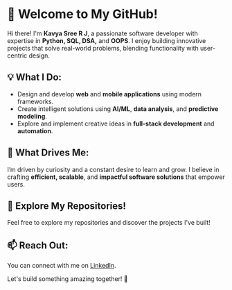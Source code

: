 # 🌟 Welcome to My GitHub!

Hi there! I'm **Kavya Sree R J**, a passionate software developer with expertise in **Python, SQL, DSA,** and **OOPS**. I enjoy building innovative projects that solve real-world problems, blending functionality with user-centric design.

## 💡 What I Do:

- Design and develop **web** and **mobile applications** using modern frameworks.
- Create intelligent solutions using **AI/ML**, **data analysis**, and **predictive modeling**.
- Explore and implement creative ideas in **full-stack development** and **automation**.

## 🌱 What Drives Me:
I’m driven by curiosity and a constant desire to learn and grow. I believe in crafting **efficient, scalable**, and **impactful software solutions** that empower users.

## 📂 Explore My Repositories!
Feel free to explore my repositories and discover the projects I've built!

## 📫 Reach Out:
You can connect with me on [LinkedIn](https://www.linkedin.com/in/kavya-sree-r-j/).

Let's build something amazing together! 🚀
